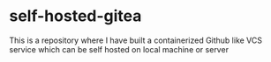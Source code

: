 # self-hosted-gitea
This is a repository where I have built a containerized Github like VCS service which can be self hosted on local machine or server

